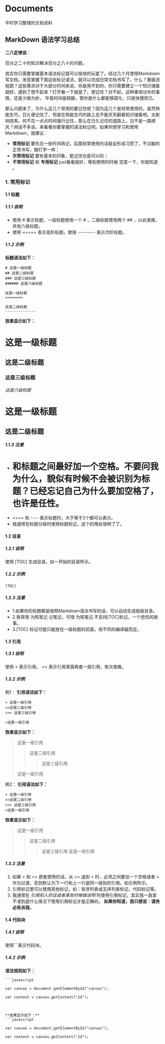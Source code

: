 # Documents
平时学习整理的文档资料

## MarkDown 语法学习总结
**二八定律说**：

百分之二十的知识解决百分之八十的问题。

其实你只需要掌握基本语法标记就可以愉快的玩耍了。经过几个月使用Markdown写文档，发现掌握下面这些标记语法，就可以完成日常文档书写了。什么？要画流程图？这些需求对于大部分时间来说，你是用不到的，你只需要建立一个知识储备就好。遇到了想不起来？打开看一下就是了。想记住？对不起，这种事倍功半的事情，还是少做为妙， 毕竟时间是硫酸，管你是什么都能够腐化，只是快慢而已。

那么问题来了，为什么这几个常用的要记住呢？因为这几个是经常使用的，虽然熟能生巧，日久便记住了，但是在熟能生巧的路上总不能天天翻看知识储备吧。太影响效率。何不花一点点时间强行记住，那么在日久记住的道路上，岂不是一路顺风？闲话不多说，来看看你要掌握的语法标记吧。如果你想学习和使用Markdown，我建议：
* **常用标记** 要先花一些时间熟记，后面经常使用的话就会形成习惯了，不过脑的正常书写，跟打字一样；
* **次常用标记** 要有基本的印象，能记住也是可以的；
* **不常用标记** 和 **专用标记** just看看就好，等到使用的时候 百度一下，你就知道 。


### 1. 常用标记
#### 1.1 标题
##### 1.1.1 说明
* 使用 # 表示标题，一级标题使用一个 # ，二级标题使用两个 ## ，以此类推，共有六级标题。
* 使用 ===== 表示高阶标题，使用 --------- 表示次阶标题。

##### 1.1.2 示例
**标题语法如下：**
``` 
# 这是一级标题
## 这是二级标题
### 这是三级标题
###### 这是六级标题

这是一级标题
========

这是二级标题
--------------
```

**效果显示如下：**
# 这是一级标题

## 这是二级标题

### 这是三级标题

###### 这是六级标题

这是一级标题
=======

这是二级标题
----------


##### 1.1.3 注意
* # 和标题之间最好加一个空格。不要问我为什么，貌似有时候不会被识别为标题？已经忘记自己为什么要加空格了，也许是任性。
* ==== 和 ---- 表示标题时，大于等于2个都可以表示。
* 我通常在标题分级时使用标题标记，这个的用处很明了了。

#### 1.2 目录
##### 1.2.1 说明

使用 [TOC] 生成目录。如一开始的目录所示。

##### 1.2.2 示例

```
[TOC]
```

##### 1.2.3 注意
* 1.如果你的标题都是按照Markdown语法书写的话，可以自动生成层级目录。
* 2.我常用 为知笔记 记笔记，可惜 为知笔记 不支持[TOC]标记，一个悲伤的故事。
* 3.[TOC] 标记可能只能放在一级标题的前面，视不同的编译器而定。

#### 1.3 引用
##### 1.3.1 说明
使用 > 表示引用， >> 表示引用里面再套一层引用，依次类推。

##### 1.3.2 示例
例1：
**引用语法如下：**
```
> 这是一级引用
>>这是二级引用
>>> 这是三级引用

>这是一级引用
```
**效果显示如下：**

> 这是一级引用
>>这是二级引用
>>> 这是三级引用

>这是一级引用

例2：
**引用语法如下：**
```
> 这是一级引用
>>这是二级引用
>>> 这是三级引用
>这是一级引用
```
**效果显示如下：**

> 这是一级引用
>>这是二级引用
>>> 这是三级引用
>这是一级引用

##### 1.3.3 注意
1. 如果 > 和 >> 嵌套使用的话，从 >> 退到 > 时，必须之间要加一个空格或者 > 作为过渡，否则默认为下一行和上一行是同一级别的引用。如示例所示。
2. 引用标记里可以使用其他标记，如：有序列表或无序列表标记，代码标记等。
3. 我通常在 *引用别人的话或者某些时候做说明*  时使用引用标记，其实我一直拿不准到底什么情况下使用引用标记才是正确的。 **如果你知道，我只想说：请务必告诉我**。

#### 1.4 代码块
##### 1.4.1 说明
使用```表示代码块。

##### 1.4.2 示例
**语法规则如下：**
```
```javascript

var canvas = document.getElementById("canvas");

var context = canvas.getContext("2d");

```

```


**效果显示如下：**
```javascript

var canvas = document.getElementById("canvas");

var context = canvas.getContext("2d");

```
